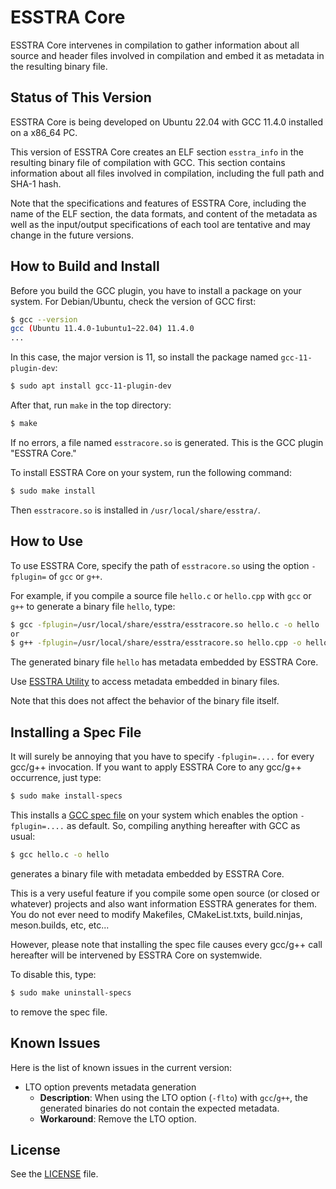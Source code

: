 # ESSTRA Core

ESSTRA Core intervenes in compilation to gather information about all source
and header files involved in compilation and embed it as metadata in the
resulting binary file.

## Status of This Version

ESSTRA Core is being developed on Ubuntu 22.04 with GCC 11.4.0 installed on a
x86\_64 PC.

This version of ESSTRA Core creates an ELF section `esstra_info` in the
resulting binary file of compilation with GCC.
This section contains information about all files involved in compilation,
including the full path and SHA-1 hash.

Note that the specifications and features of ESSTRA Core, including the name of
the ELF section, the data formats, and content of the metadata as well as the
input/output specifications of each tool are tentative and may change in the
future versions.

## How to Build and Install

Before you build the GCC plugin, you have to install a package on your system.
For Debian/Ubuntu, check the version of GCC first:

```sh
$ gcc --version
gcc (Ubuntu 11.4.0-1ubuntu1~22.04) 11.4.0
...
```

In this case, the major version is 11, so install the package named
`gcc-11-plugin-dev`:

```sh
$ sudo apt install gcc-11-plugin-dev
```

After that, run `make` in the top directory:

```sh
$ make
```

If no errors, a file named `esstracore.so` is generated.
This is the GCC plugin "ESSTRA Core."

To install ESSTRA Core on your system, run the following command:

```sh
$ sudo make install
```

Then `esstracore.so` is installed in `/usr/local/share/esstra/`.

## How to Use

To use ESSTRA Core, specify the path of `esstracore.so` using the option
`-fplugin=` of `gcc` or `g++`.

For example, if you compile a source file `hello.c` or `hello.cpp`
with `gcc` or `g++` to generate a binary file `hello`, type:

```sh
$ gcc -fplugin=/usr/local/share/esstra/esstracore.so hello.c -o hello
or
$ g++ -fplugin=/usr/local/share/esstra/esstracore.so hello.cpp -o hello
```

The generated binary file `hello` has metadata embedded by ESSTRA Core.

Use [ESSTRA Utility](../util) to access metadata embedded in binary
files.

Note that this does not affect the behavior of the binary file itself.

## Installing a Spec File

It will surely be annoying that you have to specify `-fplugin=....` for every
gcc/g++ invocation.
If you want to apply ESSTRA Core to any gcc/g++ occurrence, just type:

```sh
$ sudo make install-specs
```

This installs a [GCC spec file](https://gcc.gnu.org/onlinedocs/gcc/Spec-Files.html)
on your system which enables the option `-fplugin=....` as default.
So, compiling anything hereafter with GCC as usual:

```sh
$ gcc hello.c -o hello
```

generates a binary file with metadata embedded by ESSTRA Core.

This is a very useful feature if you compile some open source (or closed or
whatever) projects and also want information ESSTRA generates for them.
You do not ever need to modify Makefiles, CMakeList.txts, build.ninjas,
meson.builds, etc, etc...

However, please note that installing the spec file causes every gcc/g++
call hereafter will be intervened by ESSTRA Core on systemwide.

To disable this, type:

```sh
$ sudo make uninstall-specs
```

to remove the spec file.

## Known Issues

Here is the list of known issues in the current version:

* LTO option prevents metadata generation
  - **Description**: When using the LTO option (`-flto`) with `gcc`/`g++`, the generated binaries do not contain the expected metadata.
  - **Workaround**: Remove the LTO option.

## License

See the [LICENSE](../LICENSE) file.
